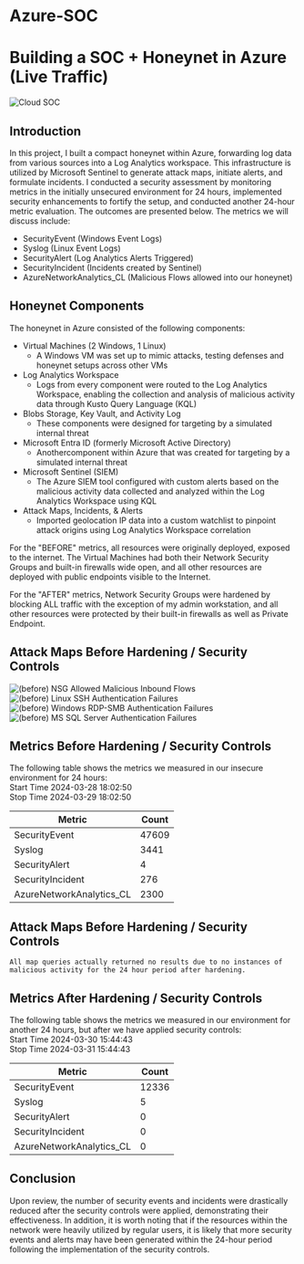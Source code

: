 # Azure-SOC

# Building a SOC + Honeynet in Azure (Live Traffic)
![Cloud SOC](https://github.com/cmsuhre/Azure-SOC/assets/25305998/3531ba98-4260-4367-ba5a-13047b40a479)



## Introduction

In this project, I built a compact honeynet within Azure, forwarding log data from various sources into a Log Analytics workspace. This infrastructure is utilized by Microsoft Sentinel to generate attack maps, initiate alerts, and formulate incidents. I conducted a security assessment by monitoring metrics in the initially unsecured environment for 24 hours, implemented security enhancements to fortify the setup, and conducted another 24-hour metric evaluation. The outcomes are presented below. The metrics we will discuss include:

- SecurityEvent (Windows Event Logs)
- Syslog (Linux Event Logs)
- SecurityAlert (Log Analytics Alerts Triggered)
- SecurityIncident (Incidents created by Sentinel)
- AzureNetworkAnalytics_CL (Malicious Flows allowed into our honeynet)

## Honeynet Components

The honeynet in Azure consisted of the following components:

- Virtual Machines (2 Windows, 1 Linux) <br>
  - A Windows VM was set up to mimic attacks, testing defenses and honeynet setups across other VMs <br>
- Log Analytics Workspace <br>
  - Logs from every component were routed to the Log Analytics Workspace, enabling the collection and analysis of malicious activity data through Kusto Query Language (KQL) <br>
- Blobs Storage, Key Vault, and Activity Log <br>
  - These components were designed for targeting by a simulated internal threat <br>
- Microsoft Entra ID (formerly Microsoft Active Directory) <br>
  - Anothercomponent within Azure that was created for targeting by a simulated internal threat <br>
- Microsoft Sentinel (SIEM) </br>
  - The Azure SIEM tool configured with custom alerts based on the malicious activity data collected and analyzed within the Log Analytics Workspace using KQL<br>
- Attack Maps, Incidents, & Alerts </br>
  - Imported geolocation IP data into a custom watchlist to pinpoint attack origins using Log Analytics Workspace correlation <br>

For the "BEFORE" metrics, all resources were originally deployed, exposed to the internet. The Virtual Machines had both their Network Security Groups and built-in firewalls wide open, and all other resources are deployed with public endpoints visible to the Internet.

For the "AFTER" metrics, Network Security Groups were hardened by blocking ALL traffic with the exception of my admin workstation, and all other resources were protected by their built-in firewalls as well as Private Endpoint.

## Attack Maps Before Hardening / Security Controls
![(before) NSG Allowed Malicious Inbound Flows](https://github.com/cmsuhre/Azure-SOC/assets/25305998/077b0ce6-7b08-4cd7-8541-2adb639b9e1e)<br>
![(before) Linux SSH Authentication Failures](https://github.com/cmsuhre/Azure-SOC/assets/25305998/68c034b5-be70-4947-b258-a57bd9fd34bd)<br>
![(before) Windows RDP-SMB Authentication Failures](https://github.com/cmsuhre/Azure-SOC/assets/25305998/a31b6713-1c31-4ce7-9725-5c9b74eb4198)<br>
![(before) MS SQL Server Authentication Failures](https://github.com/cmsuhre/Azure-SOC/assets/25305998/38136886-a20b-4ef8-a90d-b0201fc9cc0c)<br>

## Metrics Before Hardening / Security Controls

The following table shows the metrics we measured in our insecure environment for 24 hours:<br>
Start Time 2024-03-28 18:02:50 <br>
Stop Time 2024-03-29 18:02:50

| Metric                   | Count
| ------------------------ | -----
| SecurityEvent            | 47609
| Syslog                   | 3441
| SecurityAlert            | 4
| SecurityIncident         | 276
| AzureNetworkAnalytics_CL | 2300

## Attack Maps Before Hardening / Security Controls

```All map queries actually returned no results due to no instances of malicious activity for the 24 hour period after hardening.```

## Metrics After Hardening / Security Controls

The following table shows the metrics we measured in our environment for another 24 hours, but after we have applied security controls:<br>
Start Time 2024-03-30 15:44:43<br>
Stop Time	2024-03-31 15:44:43

| Metric                   | Count
| ------------------------ | -----
| SecurityEvent            | 12336
| Syslog                   | 5
| SecurityAlert            | 0
| SecurityIncident         | 0
| AzureNetworkAnalytics_CL | 0

## Conclusion

Upon review, the number of security events and incidents were drastically reduced after the security controls were applied, demonstrating their effectiveness. In addition, it is worth noting that if the resources within the network were heavily utilized by regular users, it is likely that more security events and alerts may have been generated within the 24-hour period following the implementation of the security controls.
